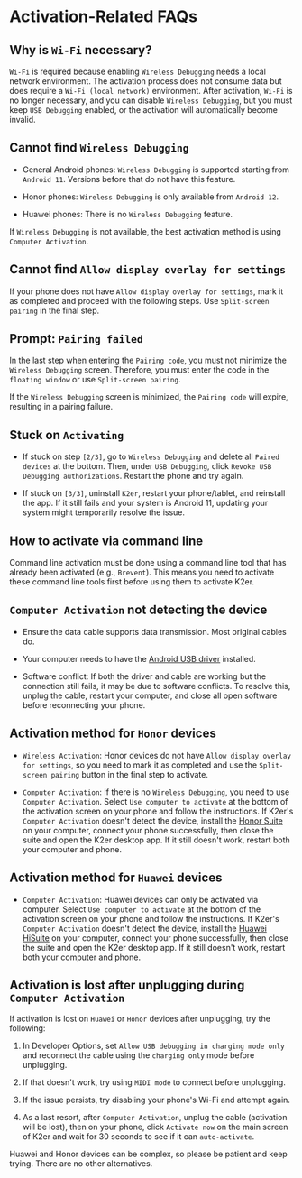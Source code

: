 # Activation-Related FAQs

## Why is `Wi-Fi` necessary?

`Wi-Fi` is required because enabling `Wireless Debugging` needs a local network environment. The activation process does not consume data but does require a `Wi-Fi (local network)` environment. After activation, `Wi-Fi` is no longer necessary, and you can disable `Wireless Debugging`, but you must keep `USB Debugging` enabled, or the activation will automatically become invalid.

## Cannot find `Wireless Debugging`

* General Android phones: `Wireless Debugging` is supported starting from `Android 11`. Versions before that do not have this feature.

* Honor phones: `Wireless Debugging` is only available from `Android 12`.

* Huawei phones: There is no `Wireless Debugging` feature.

If `Wireless Debugging` is not available, the best activation method is using `Computer Activation`.

## Cannot find `Allow display overlay for settings`

If your phone does not have `Allow display overlay for settings`, mark it as completed and proceed with the following steps. Use `Split-screen pairing` in the final step.

## Prompt: `Pairing failed`

In the last step when entering the `Pairing code`, you must not minimize the `Wireless Debugging` screen. Therefore, you must enter the code in the `floating window` or use `Split-screen pairing`.

If the `Wireless Debugging` screen is minimized, the `Pairing code` will expire, resulting in a pairing failure.

## Stuck on `Activating`

* If stuck on step `[2/3]`, go to `Wireless Debugging` and delete all `Paired devices` at the bottom. Then, under `USB Debugging`, click `Revoke USB Debugging authorizations`. Restart the phone and try again.

* If stuck on `[3/3]`, uninstall `K2er`, restart your phone/tablet, and reinstall the app. If it still fails and your system is Android 11, updating your system might temporarily resolve the issue.

## How to activate via command line

Command line activation must be done using a command line tool that has already been activated (e.g., `Brevent`). This means you need to activate these command line tools first before using them to activate K2er.

## `Computer Activation` not detecting the device

* Ensure the data cable supports data transmission. Most original cables do.

* Your computer needs to have the [Android USB driver](https://developer.android.com/studio/run/oem-usb) installed.

* Software conflict: If both the driver and cable are working but the connection still fails, it may be due to software conflicts. To resolve this, unplug the cable, restart your computer, and close all open software before reconnecting your phone.

## Activation method for `Honor` devices

* `Wireless Activation`: Honor devices do not have `Allow display overlay for settings`, so you need to mark it as completed and use the `Split-screen pairing` button in the final step to activate.

* `Computer Activation`: If there is no `Wireless Debugging`, you need to use `Computer Activation`. Select `Use computer to activate` at the bottom of the activation screen on your phone and follow the instructions. If K2er's `Computer Activation` doesn't detect the device, install the [Honor Suite](https://www.hihonor.com/cn/support/suite/) on your computer, connect your phone successfully, then close the suite and open the K2er desktop app. If it still doesn't work, restart both your computer and phone.

## Activation method for `Huawei` devices

* `Computer Activation`: Huawei devices can only be activated via computer. Select `Use computer to activate` at the bottom of the activation screen on your phone and follow the instructions. If K2er's `Computer Activation` doesn't detect the device, install the [Huawei HiSuite](https://consumer.huawei.com/cn/support/hisuite/) on your computer, connect your phone successfully, then close the suite and open the K2er desktop app. If it still doesn't work, restart both your computer and phone.

## Activation is lost after unplugging during `Computer Activation`

If activation is lost on `Huawei` or `Honor` devices after unplugging, try the following:

1. In Developer Options, set `Allow USB debugging in charging mode only` and reconnect the cable using the `charging only` mode before unplugging.

2. If that doesn't work, try using `MIDI mode` to connect before unplugging.

3. If the issue persists, try disabling your phone's Wi-Fi and attempt again.

4. As a last resort, after `Computer Activation`, unplug the cable (activation will be lost), then on your phone, click `Activate now` on the main screen of K2er and wait for 30 seconds to see if it can `auto-activate`.

Huawei and Honor devices can be complex, so please be patient and keep trying. There are no other alternatives.